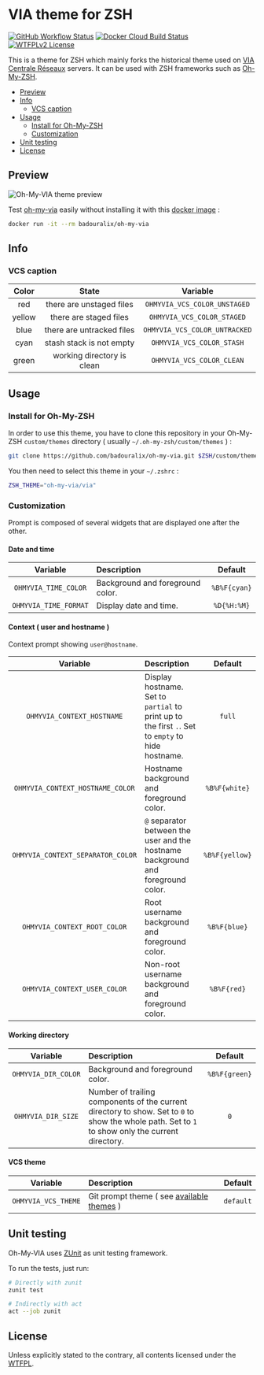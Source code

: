 # VIA theme for ZSH

[![GitHub Workflow Status](https://img.shields.io/github/workflow/status/badouralix/oh-my-via/ci?logo=github)](https://github.com/badouralix/oh-my-via)
[![Docker Cloud Build Status](https://img.shields.io/docker/cloud/build/badouralix/oh-my-via?label=build&logo=docker&logoColor=white)](https://hub.docker.com/r/badouralix/oh-my-via)
[![WTFPLv2 License](https://img.shields.io/github/license/badouralix/oh-my-via?color=lightgrey&logo=github)](http://www.wtfpl.net)

This is a theme for ZSH which mainly forks the historical theme used on
[VIA Centrale Réseaux](https://via.l4th.fr/) servers. It can be used with
ZSH frameworks such as [Oh-My-ZSH](https://github.com/robbyrussell/oh-my-zsh).

- [Preview](#preview)
- [Info](#info)
  - [VCS caption](#vcs-caption)
- [Usage](#usage)
  - [Install for Oh-My-ZSH](#install-for-oh-my-zsh)
  - [Customization](#customization)
- [Unit testing](#unit-testing)
- [License](#license)

## Preview

![Oh-My-VIA theme preview](https://user-images.githubusercontent.com/19719047/85171739-db627c00-b26f-11ea-94ef-8f1f87929c47.png "Oh-My-VIA theme preview")

Test [oh-my-via](https://github.com/badouralix/oh-my-via) easily without installing it with this [docker image](https://hub.docker.com/r/badouralix/oh-my-via/) :

```bash
docker run -it --rm badouralix/oh-my-via
```

## Info

### VCS caption

| Color  |           State            |           Variable            |
| :----: | :------------------------: | :---------------------------: |
|  red   |  there are unstaged files  | `OHMYVIA_VCS_COLOR_UNSTAGED`  |
| yellow |   there are staged files   |  `OHMYVIA_VCS_COLOR_STAGED`   |
|  blue  | there are untracked files  | `OHMYVIA_VCS_COLOR_UNTRACKED` |
|  cyan  |  stash stack is not empty  |   `OHMYVIA_VCS_COLOR_STASH`   |
| green  | working directory is clean |   `OHMYVIA_VCS_COLOR_CLEAN`   |

## Usage

### Install for Oh-My-ZSH

In order to use this theme, you have to clone this repository in your Oh-My-ZSH
`custom/themes` directory ( usually `~/.oh-my-zsh/custom/themes` ) :

```zsh
git clone https://github.com/badouralix/oh-my-via.git $ZSH/custom/themes/oh-my-via
```

You then need to select this theme in your `~/.zshrc` :

```zsh
ZSH_THEME="oh-my-via/via"
```

### Customization

Prompt is composed of several widgets that are displayed one after the other.

#### Date and time

|       Variable        | Description                      |   Default    |
| :-------------------: | :------------------------------- | :----------: |
| `OHMYVIA_TIME_COLOR`  | Background and foreground color. | `%B%F{cyan}` |
| `OHMYVIA_TIME_FORMAT` | Display date and time.           | `%D{%H:%M}`  |

#### Context ( user and hostname )

Context prompt showing `user@hostname`.

|             Variable              | Description                                                                                       |    Default     |
| :-------------------------------: | :------------------------------------------------------------------------------------------------ | :------------: |
|    `OHMYVIA_CONTEXT_HOSTNAME`     | Display hostname. Set to `partial` to print up to the first `.`. Set to `empty` to hide hostname. |     `full`     |
| `OHMYVIA_CONTEXT_HOSTNAME_COLOR`  | Hostname background and foreground color.                                                         | `%B%F{white}`  |
| `OHMYVIA_CONTEXT_SEPARATOR_COLOR` | `@` separator between the user and the hostname background and foreground color.                  | `%B%F{yellow}` |
|   `OHMYVIA_CONTEXT_ROOT_COLOR`    | Root username background and foreground color.                                                    |  `%B%F{blue}`  |
|   `OHMYVIA_CONTEXT_USER_COLOR`    | Non-root username background and foreground color.                                                |  `%B%F{red}`   |

#### Working directory

|      Variable       | Description                                                                                                                                       |    Default    |
| :-----------------: | :------------------------------------------------------------------------------------------------------------------------------------------------ | :-----------: |
| `OHMYVIA_DIR_COLOR` | Background and foreground color.                                                                                                                  | `%B%F{green}` |
| `OHMYVIA_DIR_SIZE`  | Number of trailing components of the current directory to show. Set to `0` to show the whole path. Set to `1` to show only the current directory. |      `0`      |

#### VCS theme

|      Variable       | Description                                                           |  Default  |
| :-----------------: | :-------------------------------------------------------------------- | :-------: |
| `OHMYVIA_VCS_THEME` | Git prompt theme ( see [available themes](functions/vcs_themes.zsh) ) | `default` |

## Unit testing

Oh-My-VIA uses [ZUnit](https://github.com/molovo/zunit) as unit testing framework.

To run the tests, just run:

```zsh
# Directly with zunit
zunit test

# Indirectly with act
act --job zunit
```

## License

Unless explicitly stated to the contrary, all contents licensed under the [WTFPL](LICENSE).
